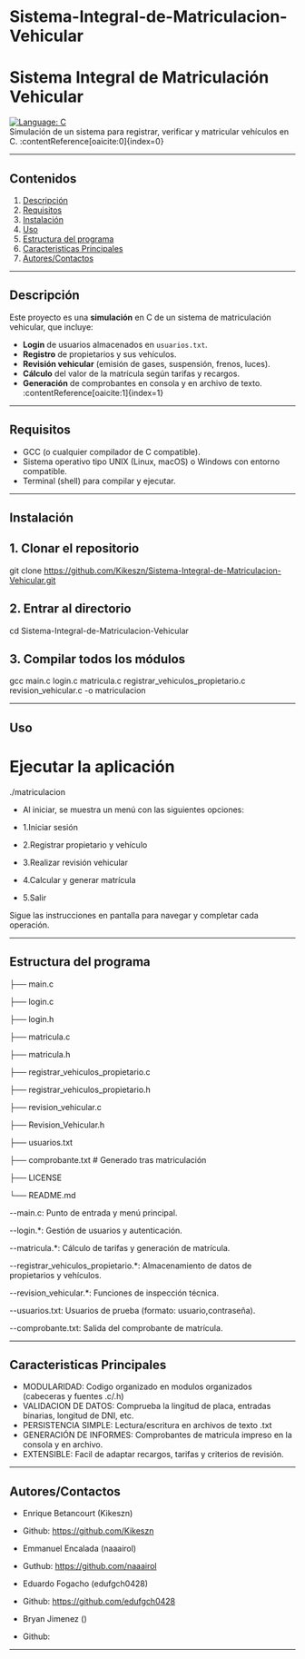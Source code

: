 # Sistema-Integral-de-Matriculacion-Vehicular
# Sistema Integral de Matriculación Vehicular

[![Language: C](https://img.shields.io/badge/language-C-blue.svg)](https://github.com/Kikeszn/Sistema-Integral-de-Matriculacion-Vehicular)  
Simulación de un sistema para registrar, verificar y matricular vehículos en C. :contentReference[oaicite:0]{index=0}

---

## Contenidos

1. [Descripción](#descripción)  
2. [Requisitos](#requisitos)  
3. [Instalación](#instalación)  
4. [Uso](#uso)  
5. [Estructura del programa](#estructura-del-programa)  
6. [Caracteristicas Principales](#caracteristicas-principales)  
7. [Autores/Contactos](#autorescontactos)

---

## Descripción

Este proyecto es una **simulación** en C de un sistema de matriculación vehicular, que incluye:

- **Login** de usuarios almacenados en `usuarios.txt`.  
- **Registro** de propietarios y sus vehículos.  
- **Revisión vehicular** (emisión de gases, suspensión, frenos, luces).  
- **Cálculo** del valor de la matrícula según tarifas y recargos.  
- **Generación** de comprobantes en consola y en archivo de texto. :contentReference[oaicite:1]{index=1}

---

## Requisitos

- GCC (o cualquier compilador de C compatible).  
- Sistema operativo tipo UNIX (Linux, macOS) o Windows con entorno compatible.  
- Terminal (shell) para compilar y ejecutar.  

---

## Instalación

## 1. Clonar el repositorio ##
git clone https://github.com/Kikeszn/Sistema-Integral-de-Matriculacion-Vehicular.git

## 2. Entrar al directorio ##
cd Sistema-Integral-de-Matriculacion-Vehicular

## 3. Compilar todos los módulos ##
gcc main.c login.c matricula.c registrar_vehiculos_propietario.c revision_vehicular.c -o matriculacion

---

## Uso

# Ejecutar la aplicación
./matriculacion

- Al iniciar, se muestra un menú con las siguientes opciones:

- 1.Iniciar sesión

- 2.Registrar propietario y vehículo

- 3.Realizar revisión vehicular

- 4.Calcular y generar matrícula

- 5.Salir

Sigue las instrucciones en pantalla para navegar y completar cada operación.

---

## Estructura del programa

├── main.c

├── login.c

├── login.h

├── matricula.c

├── matricula.h

├── registrar_vehiculos_propietario.c

├── registrar_vehiculos_propietario.h

├── revision_vehicular.c

├── Revision_Vehicular.h

├── usuarios.txt

├── comprobante.txt       # Generado tras matriculación

├── LICENSE

└── README.md

--main.c: Punto de entrada y menú principal.

--login.*: Gestión de usuarios y autenticación.

--matricula.*: Cálculo de tarifas y generación de matrícula.

--registrar_vehiculos_propietario.*: Almacenamiento de datos de propietarios y vehículos.

--revision_vehicular.*: Funciones de inspección técnica.

--usuarios.txt: Usuarios de prueba (formato: usuario,contraseña).

--comprobante.txt: Salida del comprobante de matrícula.

---

## Caracteristicas Principales

- MODULARIDAD: Codigo organizado en modulos organizados (cabeceras y fuentes .c/.h)
- VALIDACION DE DATOS: Comprueba la lingitud de placa, entradas binarias, longitud de DNI, etc.
- PERSISTENCIA SIMPLE: Lectura/escritura en archivos de texto .txt
- GENERACIÓN DE INFORMES: Comprobantes de matricula impreso en la consola y en archivo.
- EXTENSIBLE: Facil de adaptar recargos, tarifas y criterios de revisión.

---

## Autores/Contactos
- Enrique Betancourt (Kikeszn)
- Github: https://github.com/Kikeszn

- Emmanuel Encalada (naaairol)
- Guthub: https://github.com/naaairol

- Eduardo Fogacho (edufgch0428)
- Github: https://github.com/edufgch0428

- Bryan Jimenez ()
- Github: 

---

